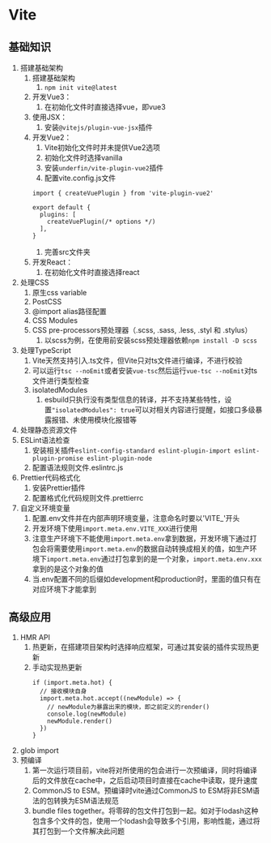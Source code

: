 # Vite

## 基础知识
1. 搭建基础架构
   1. 搭建基础架构
      1. `npm init vite@latest`
   2. 开发Vue3：
      1. 在初始化文件时直接选择vue，即vue3
   3. 使用JSX：
      1. 安装`@vitejs/plugin-vue-jsx`插件
   4. 开发Vue2：
      1. Vite初始化文件时并未提供Vue2选项
      2. 初始化文件时选择vanilla
      3. 安装`underfin/vite-plugin-vue2`插件
      4. 配置vite.config.js文件
      ```
      import { createVuePlugin } from 'vite-plugin-vue2'

      export default {
        plugins: [
          createVuePlugin(/* options */)
        ],
      }
      ```
      1. 完善src文件夹
   5. 开发React：
      1. 在初始化文件时直接选择react
2. 处理CSS
   1. 原生css variable
   2. PostCSS
   3. @import alias路径配置
   4. CSS Modules
   5. CSS pre-processors预处理器（.scss, .sass, .less, .styl 和 .stylus）
      1. 以scss为例，在使用前安装scss预处理器依赖`npm install -D scss`
3. 处理TypeScript
   1. Vite天然支持引入.ts文件，但Vite只对ts文件进行编译，不进行校验
   2. 可以运行`tsc --noEmit`或者安装`vue-tsc`然后运行`vue-tsc --noEmit`对ts文件进行类型检查
   3. isolatedModules
      1. esbuild只执行没有类型信息的转译，并不支持某些特性，设置`"isolatedModules": true`可以对相关内容进行提醒，如接口多级暴露报错、未使用模块化报错等
4. 处理静态资源文件
5. ESLint语法检查
   1. 安装相关插件`eslint-config-standard eslint-plugin-import eslint-plugin-promise eslint-plugin-node`
   2. 配置语法规则文件.eslintrc.js
6. Prettier代码格式化
   1. 安装Prettier插件
   2. 配置格式化代码规则文件.prettierrc
7. 自定义环境变量
   1. 配置.env文件并在内部声明环境变量，注意命名时要以'VITE_'开头
   2. 开发环境下使用`import.meta.env.VITE_XXX`进行使用
   3. 注意生产环境下不能使用`import.meta.env`拿到数据，开发环境下通过打包会将需要使用`import.meta.env`的数据自动转换成相关的值，如生产环境下`import.meta.env`通过打包拿到的是一个对象，`import.meta.env.xxx`拿到的是这个对象的值
   4. 当.env配置不同的后缀如development和production时，里面的值只有在对应环境下才能拿到

## 高级应用
1. HMR API
   1. 热更新，在搭建项目架构时选择响应框架，可通过其安装的插件实现热更新
   2. 手动实现热更新
       ```
       if (import.meta.hot) {
         // 接收模块自身
         import.meta.hot.accept((newModule) => {
           // newModule为暴露出来的模块，即之前定义的render()
           console.log(newModule)
           newModule.render()
         })
       }
       ```
2. glob import
3. 预编译
   1. 第一次运行项目前，vite将对所使用的包会进行一次预编译，同时将编译后的文件放在cache中，之后启动项目时直接在cache中读取，提升速度
   2. CommonJS to ESM。预编译时vite通过CommonJS to ESM将非ESM语法的包转换为ESM语法规范
   3. bundle files together。将零碎的包文件打包到一起。如对于lodash这种包含多个文件的包，使用一个lodash会导致多个引用，影响性能，通过将其打包到一个文件解决此问题
